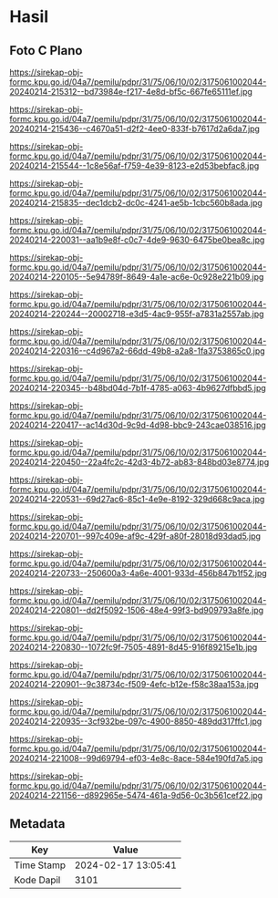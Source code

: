 # Hasil

## Foto C Plano

https://sirekap-obj-formc.kpu.go.id/04a7/pemilu/pdpr/31/75/06/10/02/3175061002044-20240214-215312--bd73984e-f217-4e8d-bf5c-667fe65111ef.jpg

https://sirekap-obj-formc.kpu.go.id/04a7/pemilu/pdpr/31/75/06/10/02/3175061002044-20240214-215436--c4670a51-d2f2-4ee0-833f-b7617d2a6da7.jpg

https://sirekap-obj-formc.kpu.go.id/04a7/pemilu/pdpr/31/75/06/10/02/3175061002044-20240214-215544--1c8e56af-f759-4e39-8123-e2d53bebfac8.jpg

https://sirekap-obj-formc.kpu.go.id/04a7/pemilu/pdpr/31/75/06/10/02/3175061002044-20240214-215835--dec1dcb2-dc0c-4241-ae5b-1cbc560b8ada.jpg

https://sirekap-obj-formc.kpu.go.id/04a7/pemilu/pdpr/31/75/06/10/02/3175061002044-20240214-220031--aa1b9e8f-c0c7-4de9-9630-6475be0bea8c.jpg

https://sirekap-obj-formc.kpu.go.id/04a7/pemilu/pdpr/31/75/06/10/02/3175061002044-20240214-220105--5e94789f-8649-4a1e-ac6e-0c928e221b09.jpg

https://sirekap-obj-formc.kpu.go.id/04a7/pemilu/pdpr/31/75/06/10/02/3175061002044-20240214-220244--20002718-e3d5-4ac9-955f-a7831a2557ab.jpg

https://sirekap-obj-formc.kpu.go.id/04a7/pemilu/pdpr/31/75/06/10/02/3175061002044-20240214-220316--c4d967a2-66dd-49b8-a2a8-1fa3753865c0.jpg

https://sirekap-obj-formc.kpu.go.id/04a7/pemilu/pdpr/31/75/06/10/02/3175061002044-20240214-220345--b48bd04d-7b1f-4785-a063-4b9627dfbbd5.jpg

https://sirekap-obj-formc.kpu.go.id/04a7/pemilu/pdpr/31/75/06/10/02/3175061002044-20240214-220417--ac14d30d-9c9d-4d98-bbc9-243cae038516.jpg

https://sirekap-obj-formc.kpu.go.id/04a7/pemilu/pdpr/31/75/06/10/02/3175061002044-20240214-220450--22a4fc2c-42d3-4b72-ab83-848bd03e8774.jpg

https://sirekap-obj-formc.kpu.go.id/04a7/pemilu/pdpr/31/75/06/10/02/3175061002044-20240214-220531--69d27ac6-85c1-4e9e-8192-329d668c9aca.jpg

https://sirekap-obj-formc.kpu.go.id/04a7/pemilu/pdpr/31/75/06/10/02/3175061002044-20240214-220701--997c409e-af9c-429f-a80f-28018d93dad5.jpg

https://sirekap-obj-formc.kpu.go.id/04a7/pemilu/pdpr/31/75/06/10/02/3175061002044-20240214-220733--250600a3-4a6e-4001-933d-456b847b1f52.jpg

https://sirekap-obj-formc.kpu.go.id/04a7/pemilu/pdpr/31/75/06/10/02/3175061002044-20240214-220801--dd2f5092-1506-48e4-99f3-bd909793a8fe.jpg

https://sirekap-obj-formc.kpu.go.id/04a7/pemilu/pdpr/31/75/06/10/02/3175061002044-20240214-220830--1072fc9f-7505-4891-8d45-916f89215e1b.jpg

https://sirekap-obj-formc.kpu.go.id/04a7/pemilu/pdpr/31/75/06/10/02/3175061002044-20240214-220901--9c38734c-f509-4efc-b12e-f58c38aa153a.jpg

https://sirekap-obj-formc.kpu.go.id/04a7/pemilu/pdpr/31/75/06/10/02/3175061002044-20240214-220935--3cf932be-097c-4900-8850-489dd317ffc1.jpg

https://sirekap-obj-formc.kpu.go.id/04a7/pemilu/pdpr/31/75/06/10/02/3175061002044-20240214-221008--99d69794-ef03-4e8c-8ace-584e190fd7a5.jpg

https://sirekap-obj-formc.kpu.go.id/04a7/pemilu/pdpr/31/75/06/10/02/3175061002044-20240214-221156--d892965e-5474-461a-9d56-0c3b561cef22.jpg


## Metadata

| Key        | Value               |
| ---------- | ------------------- |
| Time Stamp | 2024-02-17 13:05:41 |
| Kode Dapil | 3101                |



